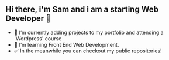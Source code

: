 ## Hi there, i'm Sam and i am a starting Web Developer 👋


- 🔭 I’m currently adding projects to my portfolio and attending a 'Wordpress' course 
- 🌱 I’m learning Front End Web Development.
- ✅ In the meanwhile you can checkout my public repositories!

